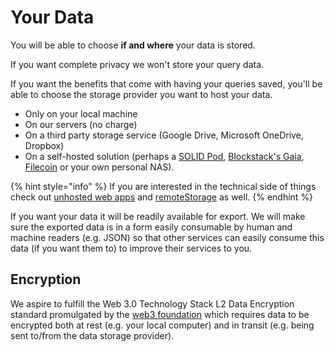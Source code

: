 # Your Data

You will be able to choose **if and where** your data is stored.

If you want complete privacy we won't store your query data.

If you want the benefits that come with having your queries saved, you'll be able to choose the storage provider you want to host your data.

* Only on your local machine
* On our servers \(no charge\)
* On a third party storage service \(Google Drive, Microsoft OneDrive, Dropbox\)
* On a self-hosted solution \(perhaps a [SOLID Pod](https://solid.inrupt.com/), [Blockstack's Gaia](https://github.com/blockstack/gaia), [Filecoin](https://filecoin.io/) or your own personal NAS\).

{% hint style="info" %}
If you are interested in the technical side of things check out [unhosted web apps](https://unhosted.org/) and [remoteStorage](https://remotestorage.io/) as well.
{% endhint %}

If you want your data it will be readily available for export. We will make sure the exported data is in a form easily consumable by human and machine readers \(e.g. JSON\) so that other services can easily consume this data \(if you want them to\) to improve their services to you.

## Encryption

We aspire to fulfill the Web 3.0 Technology Stack L2 Data Encryption standard promulgated by the [web3 foundation](https://web3.foundation/about/) which requires data to be encrypted both at rest \(e.g. your local computer\) and in transit \(e.g. being sent to/from the data storage provider\).

